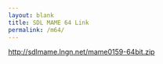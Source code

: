 ```yaml
---
layout: blank
title: SDL MAME 64 Link
permalink: /m64/
---
```


http://sdlmame.lngn.net/mame0159-64bit.zip
